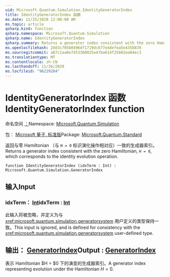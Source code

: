 ```yaml
---
uid: Microsoft.Quantum.Simulation.IdentityGeneratorIndex
title: IdentityGeneratorIndex 函数
ms.date: 11/25/2020 12:00:00 AM
ms.topic: article
qsharp.kind: function
qsharp.namespace: Microsoft.Quantum.Simulation
qsharp.name: IdentityGeneratorIndex
qsharp.summary: Returns a generator index consistent with the zero Hamiltonian, `H = 0`, which corresponds to the identity evolution operation.
ms.openlocfilehash: 2dd3c705b0496df1719dc677e4defea5e435b839
ms.sourcegitcommit: a87c1aa8e7453360025e47ba614f25b02ea84ec3
ms.translationtype: MT
ms.contentlocale: zh-CN
ms.lasthandoff: 11/26/2020
ms.locfileid: "96229284"
---
```

# <a name="identitygeneratorindex-function"></a><span data-ttu-id="a77ae-102">IdentityGeneratorIndex 函数</span><span class="sxs-lookup"><span data-stu-id="a77ae-102">IdentityGeneratorIndex function</span></span>

<span data-ttu-id="a77ae-103">命名空间 [：](xref:Microsoft.Quantum.Simulation)</span><span class="sxs-lookup"><span data-stu-id="a77ae-103">Namespace: [Microsoft.Quantum.Simulation](xref:Microsoft.Quantum.Simulation)</span></span>

<span data-ttu-id="a77ae-104">包： [Microsoft 量子. 标准版](https://nuget.org/packages/Microsoft.Quantum.Standard)</span><span class="sxs-lookup"><span data-stu-id="a77ae-104">Package: [Microsoft.Quantum.Standard](https://nuget.org/packages/Microsoft.Quantum.Standard)</span></span>


<span data-ttu-id="a77ae-105">返回与零 Hamiltonian （与 `H = 0` 标识演化操作相对应）一致的生成器索引。</span><span class="sxs-lookup"><span data-stu-id="a77ae-105">Returns a generator index consistent with the zero Hamiltonian, `H = 0`, which corresponds to the identity evolution operation.</span></span>

```qsharp
function IdentityGeneratorIndex (idxTerm : Int) : Microsoft.Quantum.Simulation.GeneratorIndex
```


## <a name="input"></a><span data-ttu-id="a77ae-106">输入</span><span class="sxs-lookup"><span data-stu-id="a77ae-106">Input</span></span>

### <a name="idxterm--int"></a><span data-ttu-id="a77ae-107">idxTerm： [Int](xref:microsoft.quantum.lang-ref.int)</span><span class="sxs-lookup"><span data-stu-id="a77ae-107">idxTerm : [Int](xref:microsoft.quantum.lang-ref.int)</span></span>

<span data-ttu-id="a77ae-108">此输入将被忽略，并定义为与 <xref:microsoft.quantum.simulation.generatorsystem> 用户定义的类型保持一致。</span><span class="sxs-lookup"><span data-stu-id="a77ae-108">This input is ignored, and is defined for consistency with the <xref:microsoft.quantum.simulation.generatorsystem> user-defined type.</span></span>



## <a name="output--generatorindex"></a><span data-ttu-id="a77ae-109">输出： [GeneratorIndex](xref:Microsoft.Quantum.Simulation.GeneratorIndex)</span><span class="sxs-lookup"><span data-stu-id="a77ae-109">Output : [GeneratorIndex](xref:Microsoft.Quantum.Simulation.GeneratorIndex)</span></span>

<span data-ttu-id="a77ae-110">表示 Hamiltonian $H = $0 下的演变的生成器索引。</span><span class="sxs-lookup"><span data-stu-id="a77ae-110">A generator index representing evolution under the Hamiltonian $H = 0$.</span></span>